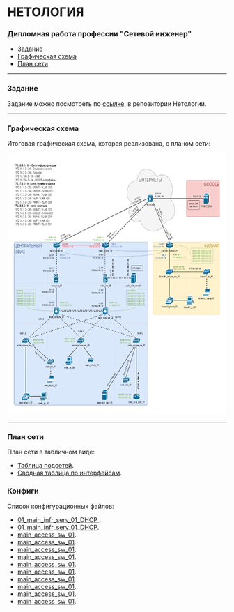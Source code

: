 <h1>  НЕТОЛОГИЯ </h1>
<h3> Дипломная работа профессии "Сетевой инженер" </h3>

- [Задание](#title1)
- [Графическая схема](#title2)
- [План сети](#title3)

---

<h3> <a id="title1"> Задание </a> </h3>

Задание можно посмотреть по [ссылке](https://github.com/netology-code/ntw-diplom/blob/main/README.md), в репозитории Нетологии.

---

<h3> <a id="title2"> Графическая схема </a> </h3>

Итоговая графическая схема, которая реализована, с планом сети:

<img src="source/layout.png" width="800" height="600">

---

<h3> <a id="title3"> План сети </a> </h3>

План сети в табличном виде:
- [Таблица подсетей](source/subnets.md).
- [Сводная таблица по интерфейсам](source/interfaces.md).

<h3> <a id="title4"> Конфиги </a> </h3>

Список конфигурационных файлов:
- <a href="https://github.com/mkAdmin11/crpnt-final/blob/main/configs/01_main_infr_serv_01_DHCP.png" target="_blank"> 01_main_infr_serv_01_DHCP </a>.
- [01_main_infr_serv_01_DHCP](configs/01_main_infr_serv_01_DHCP.png).
- [main_access_sw_01](configs/11_main_access_sw_01_startup-config).
- [main_access_sw_01](configs/11_main_access_sw_01_startup-config).
- [main_access_sw_01](configs/11_main_access_sw_01_startup-config).
- [main_access_sw_01](configs/11_main_access_sw_01_startup-config).
- [main_access_sw_01](configs/11_main_access_sw_01_startup-config).
- [main_access_sw_01](configs/11_main_access_sw_01_startup-config).
- [main_access_sw_01](configs/11_main_access_sw_01_startup-config).
- [main_access_sw_01](configs/11_main_access_sw_01_startup-config).
- [main_access_sw_01](configs/11_main_access_sw_01_startup-config).
- [main_access_sw_01](configs/11_main_access_sw_01_startup-config).

